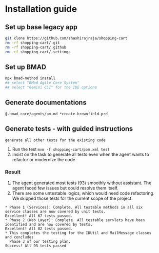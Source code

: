 # Installation guide

## Set up base legacy app

```bash
git clone https://github.com/shashirajraja/shopping-cart
rm -rf shopping-cart/.git
rm -rf shopping-cart/.github
rm -rf shopping-cart/.settings
```

## Set up BMAD

```bash
npx bmad-method install
## select "BMad Agile Core System"
## select "Gemini CLI" for the IDE options
```

## Generate documentations

```prompts
@.bmad-core/agents/pm.md *create-brownfield-prd
```

##


## Generate tests - with guided instructions

```prompts
generate all other tests for the existing code
```

1. Run the test `mvn -f shopping-cart/pom.xml test`
2. Insist on the task to generate all tests even when the agent wants to refactor or modernize the code

### Result

1. The agent generated most tests (93) smoothly without assistant. The agent faced few issues but could resolve them itself.
2. There are some untestable logics, which would need code refactoring. We skipped those tests for the current scope of the project.

```logs
* Phase 1 (Services): Complete. All testable methods in all six service classes are now covered by unit tests.
Excellent! All 67 tests passed.
* Phase 2 (Web Layer): Complete. All testable servlets have been identified and are now covered by tests.
Excellent! All 82 tests passed.
* This completes the testing for the IDUtil and MailMessage classes and concludes
  Phase 3 of our testing plan.
Success! All 93 tests passed
```
